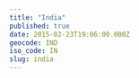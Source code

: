 ```yaml
---
title: "India"
published: true
date: 2015-02-23T19:06:00.000Z
geocode: IND
iso_code: IN
slug: india
---
```

